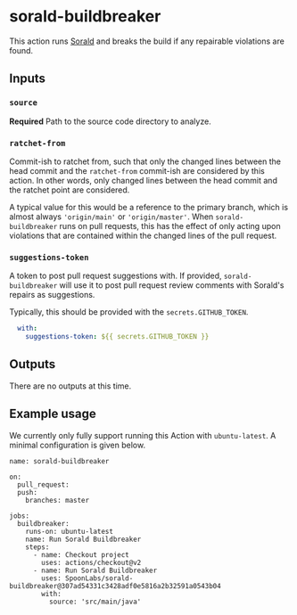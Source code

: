 # sorald-buildbreaker

This action runs [Sorald](https://github.com/SpoonLabs/sorald) and breaks the
build if any repairable violations are found.

## Inputs

### `source`

**Required** Path to the source code directory to analyze.

### `ratchet-from`

Commit-ish to ratchet from, such that only the changed lines between the head
commit and the `ratchet-from` commit-ish are considered by this action. In
other words, only changed lines between the head commit and the ratchet point
are considered.

A typical value for this would be a reference to the primary branch, which is
almost always `'origin/main'` or `'origin/master'`. When `sorald-buildbreaker`
runs on pull requests, this has the effect of only acting upon violations that
are contained within the changed lines of the pull request.

### `suggestions-token`

A token to post pull request suggestions with. If provided,
`sorald-buildbreaker` will use it to post pull request review comments with
Sorald's repairs as suggestions.

Typically, this should be provided with the `secrets.GITHUB_TOKEN`.

```yaml
  with:
    suggestions-token: ${{ secrets.GITHUB_TOKEN }}
```

## Outputs

There are no outputs at this time.

## Example usage

We currently only fully support running this Action with `ubuntu-latest`. A
minimal configuration is given below.

```
name: sorald-buildbreaker

on:
  pull_request:
  push:
    branches: master 

jobs:
  buildbreaker:
    runs-on: ubuntu-latest
    name: Run Sorald Buildbreaker
    steps:
      - name: Checkout project
        uses: actions/checkout@v2
      - name: Run Sorald Buildbreaker
        uses: SpoonLabs/sorald-buildbreaker@307ad54331c3428adf0e5816a2b32591a0543b04
        with:
          source: 'src/main/java'
```
